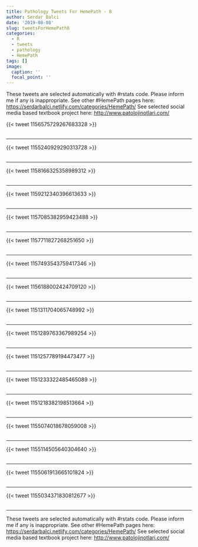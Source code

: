 ```yaml
---
title: Pathology Tweets For HemePath - 8
author: Serdar Balci
date: '2019-08-08'
slug: tweetsForHemePath8
categories:
  - R
  - tweets
  - pathology
  - HemePath
tags: []
image:
  caption: ''
  focal_point: ''
---
```



These tweets are selected automatically with #rstats code. Please inform me if any is inappropriate.
See other #HemePath pages here: https://serdarbalci.netlify.com/categories/HemePath/ 
See selected social media based textbook project here: http://www.patolojinotlari.com/

{{< tweet 1156575729267683328 >}}
<br>
<br>
<hr>
{{< tweet 1155240929290313728 >}}
<br>
<br>
<hr>
{{< tweet 1158166325358989312 >}}
<br>
<br>
<hr>
{{< tweet 1159212340396613633 >}}
<br>
<br>
<hr>
{{< tweet 1157085382959423488 >}}
<br>
<br>
<hr>
{{< tweet 1157711827268251650 >}}
<br>
<br>
<hr>
{{< tweet 1157493543759417346 >}}
<br>
<br>
<hr>
{{< tweet 1156188002424709120 >}}
<br>
<br>
<hr>
{{< tweet 1151311704065748992 >}}
<br>
<br>
<hr>
{{< tweet 1151289763367989254 >}}
<br>
<br>
<hr>
{{< tweet 1151257789194473477 >}}
<br>
<br>
<hr>
{{< tweet 1151233322485465089 >}}
<br>
<br>
<hr>
{{< tweet 1151218382198513664 >}}
<br>
<br>
<hr>
{{< tweet 1155074018678059008 >}}
<br>
<br>
<hr>
{{< tweet 1155114505640304640 >}}
<br>
<br>
<hr>
{{< tweet 1155061913665101824 >}}
<br>
<br>
<hr>
{{< tweet 1155034371830812677 >}}
<br>
<br>
<hr>


These tweets are selected automatically with #rstats code. Please inform me if any is inappropriate.
See other #HemePath pages here: https://serdarbalci.netlify.com/categories/HemePath/ 
See selected social media based textbook project here: http://www.patolojinotlari.com/
